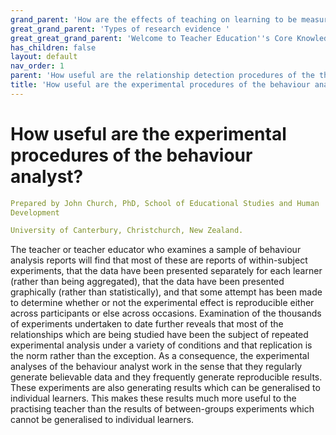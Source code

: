 ```yaml
---
grand_parent: 'How are the effects of teaching on learning to be measured? '
great_grand_parent: 'Types of research evidence '
great_great_grand_parent: 'Welcome to Teacher Education''s Core Knowledge and Skills.'
has_children: false
layout: default
nav_order: 1
parent: 'How useful are the relationship detection procedures of the three main approaches? '
title: 'How useful are the experimental procedures of the behaviour analyst? '
---
```

# How useful are the experimental procedures of the behaviour analyst?


```yaml
Prepared by John Church, PhD, School of Educational Studies and Human
Development

University of Canterbury, Christchurch, New Zealand.
```


The teacher or teacher educator who examines a sample of behaviour
analysis reports will find that most of these are reports of
within-subject experiments, that the data have been presented separately
for each learner (rather than being aggregated), that the data have been
presented graphically (rather than statistically), and that some attempt
has been made to determine whether or not the experimental effect is
reproducible either across participants or else across occasions.
Examination of the thousands of experiments undertaken to date further
reveals that most of the relationships which are being studied have been
the subject of repeated experimental analysis under a variety of
conditions and that replication is the norm rather than the exception.
As a consequence, the experimental analyses of the behaviour analyst
work in the sense that they regularly generate believable data and they
frequently generate reproducible results. These experiments are also
generating results which can be generalised to individual learners. This
makes these results much more useful to the practising teacher than the
results of between-groups experiments which cannot be generalised to
individual learners.
